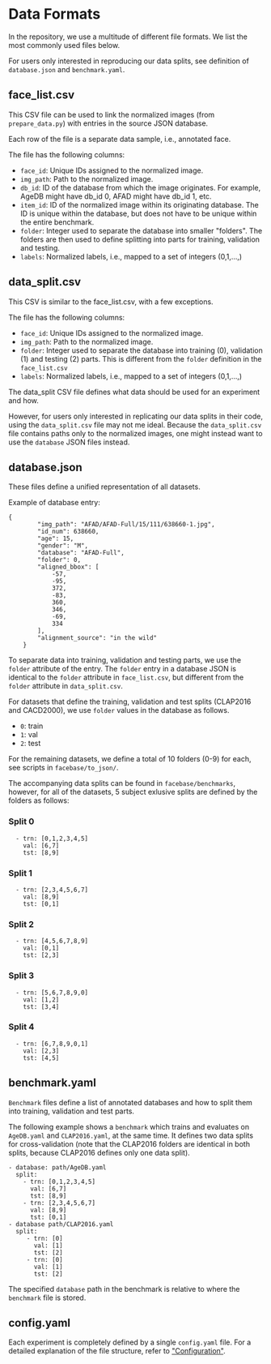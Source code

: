 # Data Formats 
In the repository, we use a multitude of different file formats. We list the most commonly used files below.

For users only interested in reproducing our data splits, see definition of `database.json` and `benchmark.yaml`.

## face_list.csv
This CSV file can be used to link the normalized images (from `prepare_data.py`) with entries in the source JSON database. 

Each row of the file is a separate data sample, i.e., annotated face.

The file has the following columns:
- `face_id`: Unique IDs assigned to the normalized image.
- `img_path`: Path to the normalized image.
- `db_id`: ID of the database from which the image originates. For example, AgeDB might have db_id 0, AFAD might have db_id 1, etc.
- `item_id`: ID of the normalized image within its originating database. The ID is unique within the database, but does not have to be unique within the entire benchmark.
- `folder`: Integer used to separate the database into smaller "folders". The folders are then used to define splitting into parts for training, validation and testing.
- `labels`: Normalized labels, i.e., mapped to a set of integers (0,1,...,)

## data_split.csv

This CSV is similar to the face_list.csv, with a few exceptions. 

The file has the following columns:
- `face_id`: Unique IDs assigned to the normalized image.
- `img_path`: Path to the normalized image.
- `folder`: Integer used to separate the database into training (0), validation (1) and testing (2) parts. This is different from the `folder` definition in the `face_list.csv` 
- `labels`: Normalized labels, i.e., mapped to a set of integers (0,1,...,)

The data_split CSV file defines what data should be used for an experiment and how. 

However, for users only interested in replicating our data splits in their code, using the `data_split.csv` file may not me ideal. Because the `data_split.csv` file contains paths only to the normalized images, one might instead want to use the `database` JSON files instead.

## database.json

These files define a unified representation of all datasets.

Example of database entry:

```
{
        "img_path": "AFAD/AFAD-Full/15/111/638660-1.jpg",
        "id_num": 638660,
        "age": 15,
        "gender": "M",
        "database": "AFAD-Full",
        "folder": 0,
        "aligned_bbox": [
            -57,
            -95,
            372,
            -83,
            360,
            346,
            -69,
            334
        ],
        "alignment_source": "in the wild"
    }
```

To separate data into training, validation and testing parts, we use the `folder` attribute of the entry. The `folder` entry in a database JSON is identical to the `folder` attribute in `face_list.csv`, but different from the `folder` attribute in `data_split.csv`.

For datasets that define the training, validation and test splits (CLAP2016 and CACD2000), we use `folder` values in the database as follows.
- `0`: train
- `1`: val
- `2`: test

For the remaining datasets, we define a total of 10 folders (0-9) for each, see scripts in `facebase/to_json/`. 

The accompanying data splits can be found in `facebase/benchmarks`, however, for all of the datasets, 5 subject exlusive splits are defined by the folders as follows:

### Split 0
```
  - trn: [0,1,2,3,4,5]
    val: [6,7]
    tst: [8,9]
```
### Split 1
```
  - trn: [2,3,4,5,6,7]
    val: [8,9]
    tst: [0,1]
```
### Split 2
```
  - trn: [4,5,6,7,8,9]
    val: [0,1]
    tst: [2,3]
```
### Split 3
```
  - trn: [5,6,7,8,9,0]
    val: [1,2]
    tst: [3,4]
```
### Split 4
```
  - trn: [6,7,8,9,0,1]
    val: [2,3]
    tst: [4,5]
```

## benchmark.yaml

`Benchmark` files define a list of annotated databases and how to split them into training, validation and test parts.

The following example shows a `benchmark` which trains and evaluates on `AgeDB.yaml` and `CLAP2016.yaml`, at the same time. It defines two data splits for cross-validation (note that the CLAP2016 folders are identical in both splits, because CLAP2016 defines only one data split).

```
- database: path/AgeDB.yaml
  split:
    - trn: [0,1,2,3,4,5]
      val: [6,7]
      tst: [8,9]
    - trn: [2,3,4,5,6,7]
      val: [8,9]
      tst: [0,1]
- database path/CLAP2016.yaml
  split:
     - trn: [0]
       val: [1]
       tst: [2]
     - trn: [0]
       val: [1]
       tst: [2]
```

The specified `database` path in the benchmark is relative to where the `benchmark` file is stored.

## config.yaml

Each experiment is completely defined by a single `config.yaml` file. For a detailed explanation of the file structure, refer to ["Configuration"](configuration_file.md).


